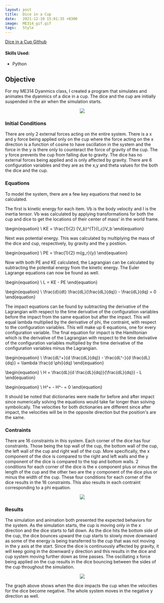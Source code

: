 ```yaml
---
layout: post
title:  Dice in a Cup
date:   2021-12-10 15:01:35 +0300 
image:  ME314_gif.gif
tags:   Style
---
```

[Dice in a Cup Github](https://github.com/mmorales45/Dice-In-A-Cup)

#### Skills Used:
* Python


## Objective

For my ME314 Dyanmics class, I created a program that simulates and animates the dyanmics of a dice in a cup. The dice and the cup are initially suspended in the air when the simulation starts.

<p align="center">
  <img src="/Marco_Morales_Portfolio/public/images/ME314_project.png" />
</p>

### Initial Conditions
There are only 2 external forces acting on the entire system. There is a x and y force being applied only on the cup where the force acting on the x direction is a function of cosine to have oscillation in the system and the force in the y is there only to counteract the force of gravity of the cup. The y force prevents the cup from falling due to gravity. The dice has no external forces being applied and is only affected by gravity. There are 6 configuration variables and they are as the x,y and theta values for the both the dice and the cup.

### Equations
To model the system, there are a few key equations that need to be calculated. 

The first is kinetic energy for each item. Vb is the body velocity and I is the inertia tensor. Vb was calculated by applying transformations for both the cup and dice to get the locations of their center of mass' in the world frame.

\begin{equation}
\ KE = \frac{1}{2} {V_b}^{T}{I_c}V_b
\end{equation}

Next was potential energy. This was calculated by multiplying the mass of the dice and cup, respectively, by gravity and the y postiion.

\begin{equation}
\ PE = \frac{1}{2} m{g_r}{y}
\end{equation}

Now with both PE and KE calculated, the Lagrangian can be calculated by subtracting the potential energy from the kinetic energy. The Euler Lagrange equations can now be found as well.


\begin{equation}
\ L = KE - PE
\end{equation}

\begin{equation}
\ \frac{d}{dt} \frac{dL}{\frac{dL}{dq}} - \frac{dL}{dq} = 0
\end{equation}

The impact equations can be found by subtracting the derivative of the Lagrangian with respect to the time derivative of the configuration variables before the impact from the same equation but after the impact. This will equal lambda multiplied by the derivative of phi, the contraint, with respect to the configuration variables. This will make up 6 equations, one for every configuration variable. The final equation for impact is the Hamiltonian which is the derivative of the Lagrangian with respect to the time derivative of the configuration variables multiplied by the time derivative of the configuration variables minus the Lagrangian.

\begin{equation}
\ \frac{dL^+}{d \frac{dL}{dq}} - \frac{dL^-}{d \frac{dL}{dq}} = \lambda \frac{d \phi}{dq}
\end{equation}

\begin{equation}
\ H = \frac{dL}{d \frac{dL}{dq}}{\frac{dL}{dq}} - L 
\end{equation}

\begin{equation}
\ H^+ - H^- = 0
\end{equation}



It should be noted that dictionaries were made for before and after impact since numerically solving the equations would take far longer than solving symbolically. The velocities for both dictionaries are different since after impact, the velocities will be in the opposite direction but the position's are the same. 

### Contraints
There are 16 constraints in this system. Each corner of the dice has four constraints. Those being the top wall of the cup, the bottom wall of the cup, the left wall of the cup and right wall of the cup. More specifically, the x component of the dice is compared to the right and left walls and the y component of the dice is compared to the top and bottom walls. 2 conditions for each corner of the dice is the x component plus or minus the length of the cup and the other two are the y component of the dice plus or minus the width of the cup. These four conditions for each corner of the dice results in the 16 constraints. This also results in each contraint corresponding to a phi equation.

<p align="center">
  <img src="/Marco_Morales_Portfolio/public/images/314small.jpg" />
</p>

### Results
The simulation and animation both presented the expected behaviors for the system. As the simulation starts, the cup is moving only in the x direction and the dice starts to fall down. As the dice hits the bottom side of the cup, the dice bounces upward the cup starts to slowly move downward as some of the energy is being transferred to the cup that was not moving in the y axis at the start. Since the dice is continuously affected by gravity, it will keep going in the downward y direction and this results in the dice and cup system moving further down as time passes. The oscillating x force being applied on the cup results in the dice bouncing between the sides of the cup throughout the simulation.

<p align="center">
  <img src="/Marco_Morales_Portfolio/public/images/ME314_graph.png" />
</p>

The graph above shows when the dice impacts the cup when the velocities for the dice become negative. The whole system moves in the negative y direction as well.